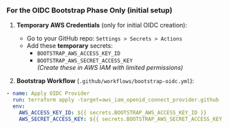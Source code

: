 ### For the **OIDC Bootstrap Phase Only** (initial setup)

1. **Temporary AWS Credentials** (only for initial OIDC creation):
   - Go to your GitHub repo: `Settings > Secrets > Actions`
   - Add these **temporary** secrets:
     - `BOOTSTRAP_AWS_ACCESS_KEY_ID`
     - `BOOTSTRAP_AWS_SECRET_ACCESS_KEY`  
     *(Create these in AWS IAM with limited permissions)*

2. **Bootstrap Workflow** (`.github/workflows/bootstrap-oidc.yml`):
```yaml
- name: Apply OIDC Provider
  run: terraform apply -target=aws_iam_openid_connect_provider.github
  env:
    AWS_ACCESS_KEY_ID: ${{ secrets.BOOTSTRAP_AWS_ACCESS_KEY_ID }}
    AWS_SECRET_ACCESS_KEY: ${{ secrets.BOOTSTRAP_AWS_SECRET_ACCESS_KEY }}
```
